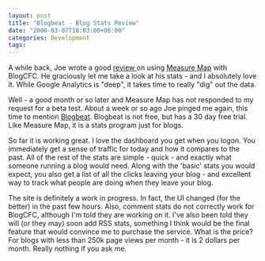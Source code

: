 ```yaml
---
layout: post
title: "Blogbeat - Blog Stats Review"
date: "2006-03-07T18:03:00+06:00"
categories: Development 
tags: 
---
```


A while back, Joe wrote a good <a href="http://www.ajaxcf.com/blog/index.cfm?mode=cat&catid=000910F9-B0D0-4928-F05A3CFB56185D3E">review </a> on using <a href="http://www.measuremap.com">Measure Map</a> with BlogCFC. He graciously let me take a look at his stats - and I absolutely love it. While Google Analytics is "deep", it takes time to really "dig" out the data. 

Well - a good month or so later and Measure Map has not responded to my request for a beta test. About a week or so ago Joe pinged me again, this time to mention <a href="http://www.blogbeat.net">Blogbeat</a>. Blogbeat is not free, but has a 30 day free trial. Like Measure Map, it is a stats program just for blogs. 

So far it is working great. I love the dashboard you get when you logon. You immediately get a sense of traffic for today and how it compares to the past. All of the rest of the stats are simple - quick - and exactly what someone running a blog would need. Along with the 'basic' stats you would expect, you also get a list of all the clicks leaving your blog - and excellent way to track what people are doing when they leave your blog. 

The site is definitely a work in progress. In fact, the UI changed (for the better) in the past few hours. Also, comment stats do not correctly work for BlogCFC, although I'm told they are working on it. I've also been told they will (or they may) soon add RSS stats, something I think would be the final feature that would convince me to purchase the service. What is the price? For blogs with less than 250k page views per month - it is 2 dollars per month. Really nothing if you ask me.